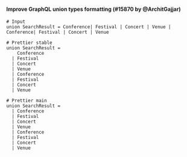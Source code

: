 #### Improve GraphQL union types formatting (#15870 by @ArchitGajjar)

<!-- prettier-ignore -->
```gql
# Input
union SearchResult = Conference| Festival | Concert | Venue | Conference| Festival | Concert | Venue

# Prettier stable
union SearchResult =
    Conference
  | Festival
  | Concert
  | Venue
  | Conference
  | Festival
  | Concert
  | Venue

# Prettier main
union SearchResult =
  | Conference
  | Festival
  | Concert
  | Venue
  | Conference
  | Festival
  | Concert
  | Venue
```
